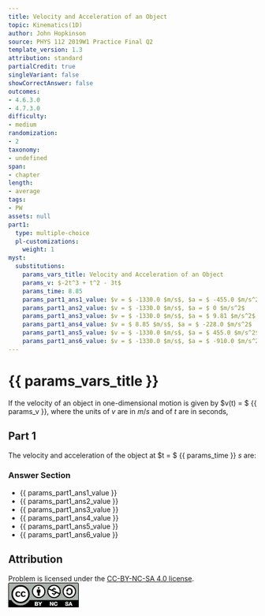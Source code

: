 ```yaml
---
title: Velocity and Acceleration of an Object
topic: Kinematics(1D)
author: John Hopkinson
source: PHYS 112 2019W1 Practice Final Q2
template_version: 1.3
attribution: standard
partialCredit: true
singleVariant: false
showCorrectAnswer: false
outcomes:
- 4.6.3.0
- 4.7.3.0
difficulty:
- medium
randomization:
- 2
taxonomy:
- undefined
span:
- chapter
length:
- average
tags:
- PW
assets: null
part1:
  type: multiple-choice
  pl-customizations:
    weight: 1
myst:
  substitutions:
    params_vars_title: Velocity and Acceleration of an Object
    params_v: $-2t^3 + t^2 - 3t$
    params_time: 8.85
    params_part1_ans1_value: $v = $ -1330.0 $m/s$, $a = $ -455.0 $m/s^2$
    params_part1_ans2_value: $v = $ -1330.0 $m/s$, $a = $ 0 $m/s^2$
    params_part1_ans3_value: $v = $ -1330.0 $m/s$, $a = $ 9.81 $m/s^2$
    params_part1_ans4_value: $v = $ 8.85 $m/s$, $a = $ -228.0 $m/s^2$
    params_part1_ans5_value: $v = $ -1330.0 $m/s$, $a = $ 455.0 $m/s^2$
    params_part1_ans6_value: $v = $ -1330.0 $m/s$, $a = $ -910.0 $m/s^2$
---
```

# {{ params_vars_title }}
If the velocity of an object in one-dimensional motion is given by $v(t) = $ {{ params_v }}, where the units of $v$ are in $m/s$ and of $t$ are in seconds,

## Part 1

The velocity and acceleration of the object at $t = $ {{ params_time }} $s$ are:

### Answer Section

- {{ params_part1_ans1_value }}
- {{ params_part1_ans2_value }}
- {{ params_part1_ans3_value }}
- {{ params_part1_ans4_value }}
- {{ params_part1_ans5_value }}
- {{ params_part1_ans6_value }}

## Attribution

Problem is licensed under the [CC-BY-NC-SA 4.0 license](https://creativecommons.org/licenses/by-nc-sa/4.0/).<br> ![The Creative Commons 4.0 license requiring attribution-BY, non-commercial-NC, and share-alike-SA license.](https://raw.githubusercontent.com/firasm/bits/master/by-nc-sa.png)